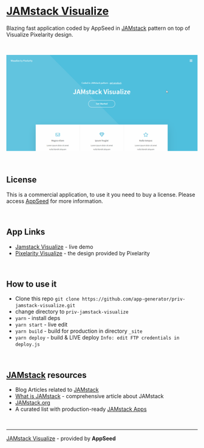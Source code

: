 # [JAMstack Visualize](https://appseed.us/apps/jamstack/jamstack-visualize-pixelarity)

Blazing fast application coded by AppSeed in [JAMstack](https://jamstack.org/) pattern on top of Visualize Pixelarity design.

<br />

![JAMstack Visualize - Gif animated intro.](https://github.com/app-generator/static/blob/master/products/jamstack-visualize-intro.gif?raw=true)

<br />

## License

This is a commercial application, to use it you need to buy a license. Please access [AppSeed](https://appseed.us/pricing) for more information.

<br />

## App Links

- [Jamstack Visualize](https://jamstack-visualize.appseed.us/) - live demo
- [Pixelarity Visualize](https://pixelarity.com/visualize) - the design provided by Pixelarity 

<br />

## How to use it

- Clone this repo `git clone https://github.com/app-generator/priv-jamstack-visualize.git`
- change directory to `priv-jamstack-visualize`
- `yarn` - install deps
- `yarn start` - live edit
- `yarn build` - build for production in directory `_site`
- `yarn deploy` - build & LIVE deploy `Info: edit FTP credentials in deploy.js `

<br />

## [JAMstack](https://jamstack.org/) resources

- Blog Articles related to [JAMstack](https://blog.appseed.us/tag/jamstack/)
- [What is JAMstack](https://blog.appseed.us/what-is-jamstack/) - comprehensive article about JAMstack
- [JAMstack.org](https://jamstack.org/)
- A curated list with production-ready [JAMstack Apps](https://appseed.us/apps/jamstack)

<br />

---
[JAMstack Visualize](https://appseed.us/apps/jamstack/jamstack-visualize-pixelarity) - provided by **AppSeed**
